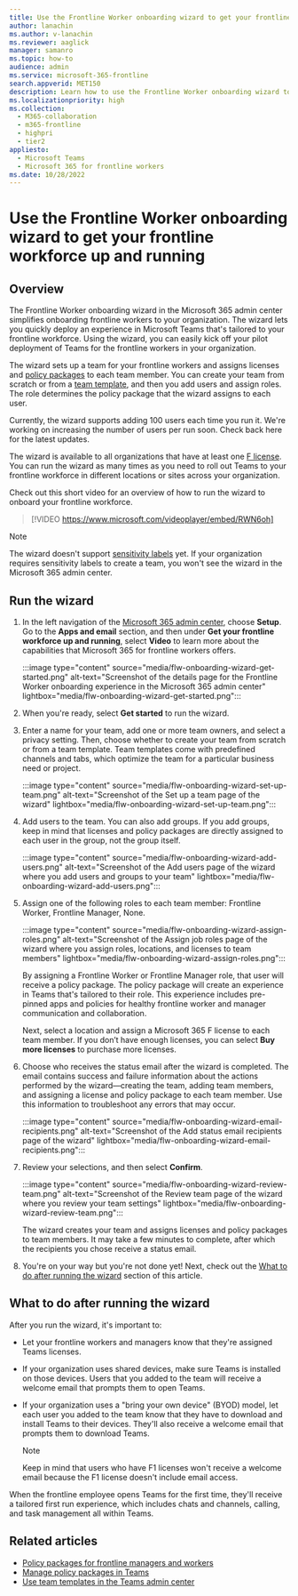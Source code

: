 ```yaml
---
title: Use the Frontline Worker onboarding wizard to get your frontline workforce up and running
author: lanachin
ms.author: v-lanachin
ms.reviewer: aaglick
manager: samanro
ms.topic: how-to
audience: admin
ms.service: microsoft-365-frontline
search.appverid: MET150
description: Learn how to use the Frontline Worker onboarding wizard to quickly deploy an experience in Teams that's tailored to frontline workers and managers in your organization.
ms.localizationpriority: high
ms.collection: 
  - M365-collaboration
  - m365-frontline
  - highpri
  - tier2
appliesto: 
  - Microsoft Teams
  - Microsoft 365 for frontline workers
ms.date: 10/28/2022
---
```


# Use the Frontline Worker onboarding wizard to get your frontline workforce up and running

## Overview

The Frontline Worker onboarding wizard in the Microsoft 365 admin center simplifies onboarding frontline workers to your organization. The wizard lets you quickly deploy an experience in Microsoft Teams that's tailored to your frontline workforce. Using the wizard, you can easily kick off your pilot deployment of Teams for the frontline workers in your organization.

The wizard sets up a team for your frontline workers and assigns licenses and [policy packages](/microsoftteams/policy-packages-flw?bc=/microsoft-365/frontline/breadcrumb/toc.json&toc=/microsoft-365/frontline/toc.json) to each team member. You can create your team from scratch or from a [team template](/microsoftteams/get-started-with-teams-templates-in-the-admin-console), and then you add users and assign roles. The role determines the policy package that the wizard assigns to each user.

Currently, the wizard supports adding 100 users each time you run it. We're working on increasing the number of users per run soon. Check back here for the latest updates.

The wizard is available to all organizations that have at least one [F license](https://www.microsoft.com/microsoft-365/enterprise/frontline). You can run the wizard as many times as you need to roll out Teams to your frontline workforce in different locations or sites across your organization.

Check out this short video for an overview of how to run the wizard to onboard your frontline workforce.

> [!VIDEO https://www.microsoft.com/videoplayer/embed/RWN6oh]

> [!NOTE]
> The wizard doesn't support [sensitivity labels](/microsoftteams/sensitivity-labels) yet. If your organization requires sensitivity labels to create a team, you won't see the wizard in the Microsoft 365 admin center.

## Run the wizard

1. In the left navigation of the [Microsoft 365 admin center](https://admin.microsoft.com/), choose **Setup**. Go to the **Apps and email** section, and then under **Get your frontline workforce up and running**, select **Video** to learn more about the capabilities that Microsoft 365 for frontline workers offers.

    :::image type="content" source="media/flw-onboarding-wizard-get-started.png" alt-text="Screenshot of the details page for the Frontline Worker onboarding experience in the Microsoft 365 admin center" lightbox="media/flw-onboarding-wizard-get-started.png":::

2. When you're ready, select **Get started** to run the wizard.

3. Enter a name for your team, add one or more team owners, and select a privacy setting. Then, choose whether to create your team from scratch or from a team template. Team templates come with predefined channels and tabs, which optimize the team for a particular business need or project.

    :::image type="content" source="media/flw-onboarding-wizard-set-up-team.png" alt-text="Screenshot of the Set up a team page of the wizard" lightbox="media/flw-onboarding-wizard-set-up-team.png":::

4. Add users to the team. You can also add groups. If you add groups, keep in mind that licenses and policy packages are directly assigned to each user in the group, not the group itself.

    :::image type="content" source="media/flw-onboarding-wizard-add-users.png" alt-text="Screenshot of the Add users page of the wizard where you add users and groups to your team" lightbox="media/flw-onboarding-wizard-add-users.png":::

5. Assign one of the following roles to each team member: Frontline Worker, Frontline Manager, None. 
  
    :::image type="content" source="media/flw-onboarding-wizard-assign-roles.png" alt-text="Screenshot of the Assign job roles page of the wizard where you assign roles, locations, and licenses to team members" lightbox="media/flw-onboarding-wizard-assign-roles.png":::

    By assigning a Frontline Worker or Frontline Manager role, that user will receive a policy package. The policy package will create an experience in Teams that's tailored to their role. This experience includes pre-pinned apps and policies for healthy frontline worker and manager communication and collaboration.

    Next, select a location and assign a Microsoft 365 F license to each team member. If you don’t have enough licenses, you can select **Buy more licenses** to purchase more licenses.  

6. Choose who receives the status email after the wizard is completed. The email contains success and failure information about the actions performed by the wizard&mdash;creating the team, adding team members, and assigning a license and policy package to each team member. Use this information to troubleshoot any errors that may occur.

    :::image type="content" source="media/flw-onboarding-wizard-email-recipients.png" alt-text="Screenshot of the Add status email recipients page of the wizard" lightbox="media/flw-onboarding-wizard-email-recipients.png":::

7. Review your selections, and then select **Confirm**.

    :::image type="content" source="media/flw-onboarding-wizard-review-team.png" alt-text="Screenshot of the Review team page of the wizard where you review your team settings" lightbox="media/flw-onboarding-wizard-review-team.png":::

    The wizard creates your team and assigns licenses and policy packages to team members. It may take a few minutes to complete, after which the recipients you chose receive a status email.

8. You're on your way but you're not done yet! Next, check out the [What to do after running the wizard](#what-to-do-after-running-the-wizard) section of this article.

## What to do after running the wizard

After you run the wizard, it's important to:

- Let your frontline workers and managers know that they're assigned Teams licenses.
- If your organization uses shared devices, make sure Teams is installed on those devices. Users that you added to the team will receive a welcome email that prompts them to open Teams.
- If your organization uses a "bring your own device" (BYOD) model, let each user you added to the team know that they have to download and install Teams to their devices. They'll also receive a welcome email that prompts them to download Teams.

    > [!NOTE]
    > Keep in mind that users who have F1 licenses won't receive a welcome email because the F1 license doesn't include email access.  

When the frontline employee opens Teams for the first time, they'll receive a tailored first run experience, which includes chats and channels, calling, and task management all within Teams.

## Related articles

- [Policy packages for frontline managers and workers](/microsoftteams/policy-packages-flw?bc=/microsoft-365/frontline/breadcrumb/toc.json&toc=/microsoft-365/frontline/toc.json)
- [Manage policy packages in Teams](/microsoftteams/manage-policy-packages)
- [Use team templates in the Teams admin center](/microsoftteams/get-started-with-teams-templates-in-the-admin-console)
